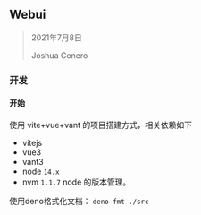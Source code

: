 ## Webui

> 2021年7月8日
>
> Joshua Conero





### 开发

#### 开始

使用 vite+vue+vant 的项目搭建方式，相关依赖如下

- vitejs
- vue3
- vant3
- node       `14.x`
- nvm         `1.1.7` node 的版本管理。



使用deno格式化文档： `deno fmt ./src`

